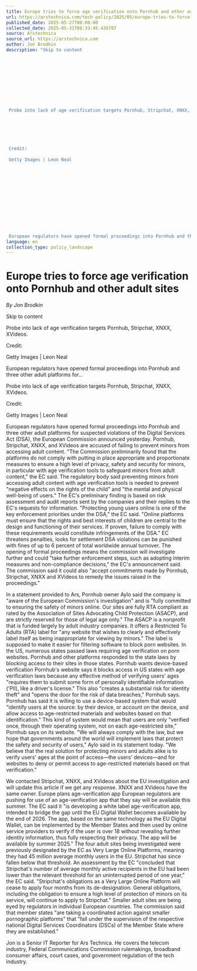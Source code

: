 ```yaml
---
title: Europe tries to force age verification onto Pornhub and other adult sites
url: https://arstechnica.com/tech-policy/2025/05/europe-tries-to-force-age-verification-onto-pornhub-and-other-adult-sites/
published_date: 2025-05-27T00:00:00
collected_date: 2025-05-31T08:33:45.435707
source: Arstechnica
source_url: https://arstechnica.com
author: Jon Brodkin
description: "Skip to content
 
 
 
 
 
 
 
 
 
 
 Probe into lack of age verification targets Pornhub, Stripchat, XNXX, XVideos.
 
 
 
 
 
 
 Credit:
 
 Getty Images | Leon Neal
 
 
 
 
 
 
 
 
 
 
 
 
 
 European regulators have opened formal proceedings into Pornhub and three other adult platforms for..."
language: en
collection_type: policy_landscape
---
```


# Europe tries to force age verification onto Pornhub and other adult sites

*By Jon Brodkin*

Skip to content
 
 
 
 
 
 
 
 
 
 
 Probe into lack of age verification targets Pornhub, Stripchat, XNXX, XVideos.
 
 
 
 
 
 
 Credit:
 
 Getty Images | Leon Neal
 
 
 
 
 
 
 
 
 
 
 
 
 
 European regulators have opened formal proceedings into Pornhub and three other adult platforms for...

Probe into lack of age verification targets Pornhub, Stripchat, XNXX, XVideos.

Credit:
 
 Getty Images | Leon Neal

European regulators have opened formal proceedings into Pornhub and three other adult platforms for suspected violations of the Digital Services Act (DSA), the European Commission announced yesterday. Pornhub, Stripchat, XNXX, and XVideos are accused of failing to prevent minors from accessing adult content. 
 "The Commission preliminarily found that the platforms do not comply with putting in place appropriate and proportionate measures to ensure a high level of privacy, safety and security for minors, in particular with age verification tools to safeguard minors from adult content," the EC said. 
 The regulatory body said preventing minors from accessing adult content with age verification tools is needed to prevent "negative effects on the rights of the child" and "the mental and physical well-being of users." 
 The EC's preliminary finding is based on risk assessment and audit reports sent by the companies and their replies to the EC's requests for information. 
 "Protecting young users online is one of the key enforcement priorities under the DSA," the EC said. "Online platforms must ensure that the rights and best interests of children are central to the design and functioning of their services. If proven, failure to comply with these requirements would constitute infringements of the DSA." 
 EC threatens penalties, looks for settlement 
 DSA violations can be punished with fines of up to 6 percent of total worldwide annual turnover. The opening of formal proceedings means the commission will investigate further and could "take further enforcement steps, such as adopting interim measures and non-compliance decisions," the EC's announcement said. The commission said it could also "accept commitments made by Pornhub, Stripchat, XNXX and XVideos to remedy the issues raised in the proceedings."

In a statement provided to Ars, Pornhub owner Aylo said the company is "aware of the European Commission's investigation" and is "fully committed to ensuring the safety of minors online. Our sites are fully RTA compliant as rated by the Association of Sites Advocating Child Protection (ASACP), and are strictly reserved for those of legal age only." 
 The ASACP is a nonprofit that is funded largely by adult industry companies. It offers a Restricted To Adults (RTA) label for "any website that wishes to clearly and effectively label itself as being inappropriate for viewing by minors." The label is supposed to make it easier for filtering software to block porn websites. 
 In the US, numerous states passed laws requiring age verification on porn websites. Pornhub and other platforms responded to the state laws by blocking access to their sites in those states. 
 Pornhub wants device-based verification 
 Pornhub's website says it blocks access in US states with age verification laws because any effective method of verifying users' ages "requires them to submit some form of personally identifiable information ('PII), like a driver's license." This also "creates a substantial risk for identity theft" and "opens the door for the risk of data breaches," Pornhub says. 
 Pornhub has said it is willing to use a device-based system that would "identify users at the source: by their device, or account on the device, and allow access to age-restricted materials and websites based on that identification." This kind of system would mean that users are only "verified once, through their operating system, not on each age-restricted site," Pornhub says on its website. 
 "We will always comply with the law, but we hope that governments around the world will implement laws that protect the safety and security of users," Aylo said in its statement today. "We believe that the real solution for protecting minors and adults alike is to verify users' ages at the point of access—the users' devices—and for websites to deny or permit access to age-restricted materials based on that verification."

We contacted Stripchat, XNXX, and XVideos about the EU investigation and will update this article if we get any response. XNXX and XVideos have the same owner. 
 Europe plans age-verification app 
 European regulators are pushing for use of an age-verification app that they say will be available this summer. The EC said it "is developing a white label age-verification app, intended to bridge the gap until the EU Digital Wallet becomes available by the end of 2026. The app, based on the same technology as the EU Digital Wallet, can be implemented by the Member States and then used by online service providers to verify if the user is over 18 without revealing further identity information, thus fully respecting their privacy. The app will be available by summer 2025." 
 The four adult sites being investigated were previously designated by the EC as Very Large Online Platforms, meaning they had 45 million average monthly users in the EU. Stripchat has since fallen below that threshold. 
 An assessment by the EC "concluded that Stripchat's number of average monthly active recipients in the EU had been lower than the relevant threshold for an uninterrupted period of one year," the EC said. "Stripchat's obligations as a Very Large Online Platform will cease to apply four months from its de-designation. General obligations, including the obligation to ensure a high level of protection of minors on its service, will continue to apply to Stripchat." 
 Smaller adult sites are being eyed by regulators in individual European countries. The commission said that member states "are taking a coordinated action against smaller pornographic platforms" that "fall under the supervision of the respective national Digital Services Coordinators (DSCs) of the Member State where they are established."

Jon is a Senior IT Reporter for Ars Technica. He covers the telecom industry, Federal Communications Commission rulemakings, broadband consumer affairs, court cases, and government regulation of the tech industry.